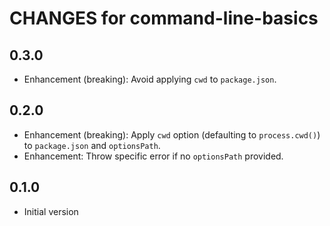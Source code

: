 # CHANGES for command-line-basics

## 0.3.0

- Enhancement (breaking): Avoid applying `cwd` to `package.json`.

## 0.2.0

- Enhancement (breaking): Apply `cwd` option (defaulting to `process.cwd()`) to
  `package.json` and `optionsPath`.
- Enhancement: Throw specific error if no `optionsPath` provided.

## 0.1.0

- Initial version
